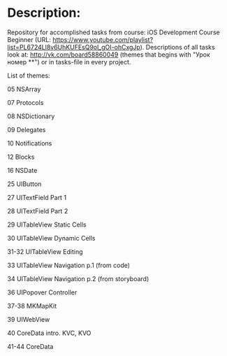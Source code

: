 # Description:

Repository for accomplished tasks from course: iOS Development Course Beginner (URL: https://www.youtube.com/playlist?list=PL6724Ll8v6UhKUFEsQ9ol_gOI-ohCxgJp). 
Descriptions of all tasks look at: http://vk.com/board58860049 (themes that begins with "Урок номер **") or in tasks-file in every project.

List of themes:

05 NSArray 

07 Protocols

08 NSDictionary 

09 Delegates 

10 Notifications 

12 Blocks 

16 NSDate

25 UIButton

27 UITextField Part 1

28 UITextField Part 2

29 UITableView Static Cells

30 UITableView Dynamic Cells

31-32 UITableView Editing

33 UITableView Navigation p.1 (from code)

34 UITableView Navigation p.2 (from storyboard)

36 UIPopover Controller

37-38 MKMapKit

39 UIWebView

40 CoreData intro. KVC, KVO

41-44 CoreData


